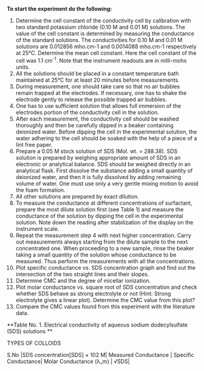 **To start the experiment do the following:**

1. Determine the cell constant of the conductivity cell by calibration with two standard potassium chloride (0.10 M and 0.01 M) solutions. The value of the cell constant is determined by measuring the conductance of the standard solutions. The conductivities for 0.10 M and 0.01 M solutions are 0.012856 mho.cm-1 and 0.0014088 mho.cm-1 respectively at 25°C. Determine the mean cell constant. Here the cell constant of the cell was 1.1 cm<sup>-1</sup>. Note that the instrument readouts are in milli-mohs units.  
2. All the solutions should be placed in a constant temperature bath maintained at 25°C for at least 20 minutes before measurements.  
3. During measurement, one should take care so that no air bubbles remain trapped at the electrodes. If necessary, one has to shake the electrode gently to release the possible trapped air bubbles.  
4. One has to use sufficient solution that allows full immersion of the electrodes portion of the conductivity cell in the solution.    
5. After each measurement, the conductivity cell should be washed thoroughly and then be carefully dipped in a beaker containing deionized water. Before dipping the cell in the experimental solution, the water adhering to the cell should be soaked with the help of a piece of a lint free paper.    
6. Prepare a 0.05 M stock solution of SDS (Mol. wt. = 288.38). SDS solution is prepared by weighing appropriate amount of SDS in an electronic or analytical balance. SDS should be weighed directly in an analytical flask. First dissolve the substance adding a small quantity of deionized water, and then it is fully dissolved by adding remaining volume of water. One must use only a very gentle mixing motion to avoid the foam formation.    
7. All other solutions are prepared by exact dilution.    
8. To measure the conductance at different concentrations of surfactant, prepare the most dilute solution first (see Table 1) and measure the conductance of the solution by dipping the cell in the experimental solution. Note down the reading after stabilization of the display on the instrument scale.    
9. Repeat the measurement step 4 with next higher concentration. Carry out measurements always starting from the dilute sample to the next concentrated one. When proceeding to a new sample, rinse the beaker taking a small quantity of the solution whose conductance to be measured. Thus perform the measurements with all the concentrations.  
10. Plot specific conductance vs. SDS concentration graph and find out the intersection of the two straight lines and their slopes.  
11. Determine CMC and the degree of micellar ionization.  
12. Plot molar conductance vs. square root of SDS concentration and check whether SDS behave as strong electrolyte or not (Hint: Strong electrolyte gives a linear plot). Determine the CMC value from this plot?  
13. Compare the CMC values found from this experiment with the literature data.    

**Table No. 1. Electrical conductivity of aqueous sodium dodecylsulfate (SDS) solutions **  

TYPES OF COLLOIDS 

S.No |SDS concentration[SDS] × 102 M| Measured Conductance | Specific Conductance| Molar Conductance (λ_m) | √SDS|
